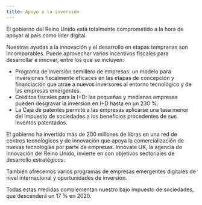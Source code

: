 ```yaml
---
title: Apoyo a la inversión 
---
```

El gobierno del Reino Unido está totalmente comprometido a la hora de apoyar al país como líder digital.

Nuestras ayudas a la innovación y el desarrollo en etapas tempranas son incomparables. Puede aprovechar varios incentivos fiscales para desarrollar e innovar, entre los que se incluyen:
 
- Programa de inversión semillero de empresas: un modelo para inversiones fiscalmente eficaces en las etapas de concepción y financiación que atrae a nuevos inversores al entorno tecnológico y de las empresas emergentes.
- Créditos fiscales para la I+D: las pequeñas y medianas empresas pueden desgravar la inversión en I+D hasta en un 230 %.
- La Caja de patentes permite a las empresas aplicarse una tasa menor del impuesto de sociedades a los beneficios procedentes de sus inventos patentados.

El gobierno ha invertido más de 200 millones de libras en una red de centros tecnológicos y de innovación que apoya la comercialización de nuevas tecnologías por parte de empresas. Innovate UK, la agencia de innovación del Reino Unido, invierte en con objetivos sectoriales de desarrollo estratégicos.

También ofrecemos varios programas de empresas emergentes digitales de nivel internacional y oportunidades de inversión.

Todas estas medidas complementan nuestro bajo impuesto de sociedades, que descenderá un 17 % en 2020.
